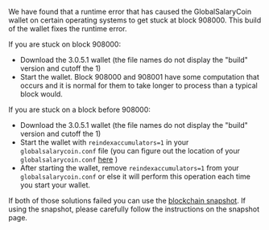 We have found that a runtime error that has caused the GlobalSalaryCoin wallet on certain operating systems to get stuck at block 908000. This build of the wallet fixes the runtime error.

If you are stuck on block 908000:
- Download the 3.0.5.1 wallet (the file names do not display the "build" version and cutoff the 1)
- Start the wallet. Block 908000 and 908001 have some computation that occurs and it is normal for them to take longer to process than a typical block would.

If you are stuck on a block before 908000:
- Download the 3.0.5.1 wallet (the file names do not display the "build" version and cutoff the 1)
- Start the wallet with `reindexaccumulators=1` in your `globalsalarycoin.conf` file (you can figure out the location of your `globalsalarycoin.conf` [here](https://globalsalarycoin.freshdesk.com/support/solutions/articles/30000004664-where-are-my-wallet-dat-blockchain-and-configuration-conf-files-located-) )
- After starting the wallet, remove `reindexaccumulators=1` from your `globalsalarycoin.conf` or else it will perform this operation each time you start your wallet.

If both of those solutions failed you can use the [blockchain snapshot](http://178.254.23.111/~pub/GlobalSalaryCoin/Daily-Snapshots-Html/GlobalSalaryCoin-Daily-Snapshots.html). If using the snapshot, please carefully follow the instructions on the snapshot page.